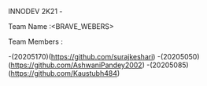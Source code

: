 INNODEV 2K21 -<SMART-RESTAURANT>
 
  Team Name :<BRAVE_WEBERS>
  
  Team Members :
  
  -<M1 Suraj Keshari>(20205170)(https://github.com/surajkeshari)
  -<M2 Ashwani Pandey>(20205050)(https://github.com/AshwaniPandey2002)
  -<M3 Kaustubh Shah>(20205085)(https://github.com/Kaustubh484)
